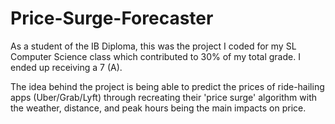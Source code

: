 # Price-Surge-Forecaster
As a student of the IB Diploma, this was the project I coded for my SL Computer Science class which contributed to 30% of my total grade. I ended up receiving a 7 (A).

The idea behind the project is being able to predict the prices of ride-hailing apps (Uber/Grab/Lyft) through recreating their 'price surge' algorithm with the weather, distance, and peak hours being the main impacts on price.
